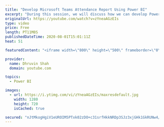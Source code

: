 ```yaml
---
title: "Develop Microsoft Teams Attendance Report Using Power BI"
excerpt: "During this session, we will discuss how we can develop Power BI report for our Meeting Attendance.  This session is dedicated to the developers who wanted to know how we can develop Power BI report for Meeting attendance. What’s the logic is used to generate the report? I will explain each individual"
originalUrl: https://youtube.com/watch?v=zYneaAGzEIs
type: video
price: Free
length: PT11M8S
publishedDateTime: 2020-08-01T15:01:11Z
heat: 51

featuredContent: "<iframe width=\"800\" height=\"500\" frameborder=\"0\" src=\"https://www.youtube.com/embed/zYneaAGzEIs\" allow=\"accelerometer; autoplay; encrypted-media; gyroscope; picture-in-picture\" allowfullscreen></iframe>"

provider:
  name: Dhruvin Shah
  domain: youtube.com

topics:
  - Power BI

images:
  - url: https://i.ytimg.com/vi/zYneaAGzEIs/maxresdefault.jpg
    width: 1280
    height: 720
    isCached: true

secured: "nJtMkogHgiV1eUROIM5PTxk02zDO+c31srfHkkNRDp3SJz3xjGHk1GkRUNw4/0BZwW4DTEVk9DJm8osHTYdcPin3r3fzae/6quI/3VtL8QdrPegZcDoBncA9GvBUW4wFoMSBoTxhn1jymn+20TYjtai/BsVB5Rt32HOuMQThpTZXr7s7K7luAlezzVi0etZQOhW0qAMCbD6MxZDtRCm2R3ruoV5GVZI1iq+RuPbYfm9/G3iRassJu+iajGQproTaUrmZOue/RTLtWWxDwMHbWVSHClbCHs3Dl8juR69zw4uycefdL+vQ4xf0L9QNIzhavcs8PwB6AO49KpA5hSLs58NwXVXhZYu8oQaWKs3X0bBetrXmKAsq8skIEpwgKDHXrKn+1OPrZj6ObWy96adFw+rS6imyuc6MQAZdEVRwpSc=;pwuULTMasm0z5Cmf7eKMjQ=="
---
```


